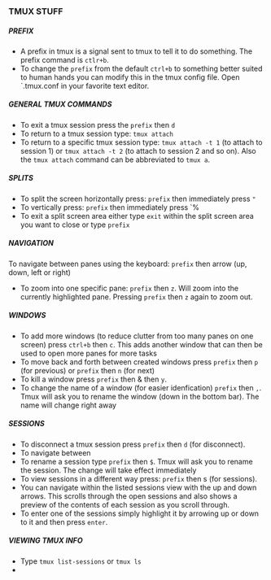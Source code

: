 ### TMUX STUFF

##### PREFIX 
- A prefix in tmux is a signal sent to tmux to tell it to do something. The prefix command is `ctlr+b`.
- To change the `prefix` from the default `ctrl+b` to something better suited to human hands you can modify this in the tmux config file. Open `.tmux.conf	 in your favorite text editor. 

##### GENERAL TMUX COMMANDS
- To exit a tmux session press the `prefix` then `d`
- To return to a tmux session type: `tmux attach`
- To return to a specific tmux session type: `tmux attach -t 1` (to attach to session 1) or `tmux attach -t 2` (to attach to session 2 and so on). Also the `tmux attach` command can be abbreviated to `tmux a`. 

##### SPLITS
- To split the screen horizontally press: `prefix` then immediately press `"`
- To vertically press: `prefix` then immediately press `%
- To exit a split screen area either type `exit` within the split screen area you want to close or type `prefix`

##### NAVIGATION
To navigate between panes using the keyboard: `prefix` then arrow (up, down, left or right)
- To zoom into one specific pane: `prefix` then `z`. Will zoom into the currently highlighted pane. Pressing `prefix` then `z` again to zoom out.

##### WINDOWS
- To add more windows (to reduce clutter from too many panes on one screen) press `ctrl+b` then `c`. This adds another window that can then be used to open more panes for more tasks
- To move back and forth between created windows press `prefix` then `p` (for previous) or `prefix` then `n` (for next)
- To kill a window press `prefix` then & then `y`.
- To change the name of a window (for easier idenfication) `prefix` then `,`. Tmux will ask you to rename the window (down in the bottom bar). The name will change right away

##### SESSIONS
- To disconnect a tmux session press `prefix` then `d` (for disconnect).
- To navigate between  
- To rename a session type `prefix` then `$`. Tmux will ask you to rename the session. The change will take effect immediately
- To view sessions in a different way press: `prefix` then s (for sessions). 
- You can navigate within the listed sessions view with the up and down arrows. This scrolls through the open sessions and also shows a preview of the contents of each session as you scroll through.
- To enter one of the sessions simply highlight it by arrowing up or down to it and then press `enter`.

##### VIEWING TMUX INFO
- Type `tmux list-sessions` or `tmux ls`
- 
